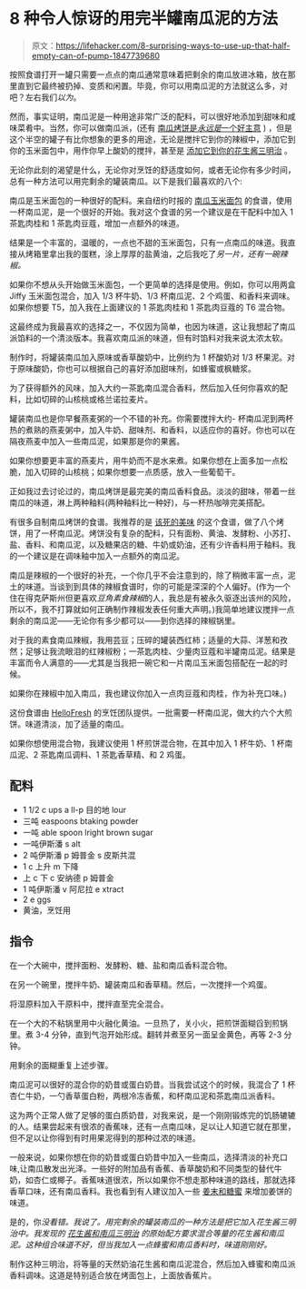 # 8 种令人惊讶的用完半罐南瓜泥的方法

> 原文：<https://lifehacker.com/8-surprising-ways-to-use-up-that-half-empty-can-of-pump-1847739680>

按照食谱打开一罐只需要一点点的南瓜通常意味着把剩余的南瓜放进冰箱，放在那里直到它最终被扔掉、变质和闲置。毕竟，你可以用南瓜泥的方法就这么多，对吧？左右我们*以为*。

然而，事实证明，南瓜泥是一种用途非常广泛的配料，可以很好地添加到甜味和咸味菜肴中。当然，你可以做南瓜派，(还有 [南瓜烤饼是*永远是*一个好主意](https://lifehacker.com/the-best-pumpkin-spice-item-is-the-scone-you-fools-1847696000) ) ，但是这个半空的罐子有比你想象的更多的用途，无论是搅拌它到你的辣椒中，添加它到你的玉米面包中，用作你早上酸奶的搅拌，甚至是 [添加它到你的花生酱三明治](https://lifehacker.com/peanut-butter-and-pumpkin-will-be-your-new-favorite-fal-1847739903) 。

无论你此刻的渴望是什么，无论你对烹饪的舒适度如何，或者无论你有多少时间，总有一种方法可以用完剩余的罐装南瓜。以下是我们最喜欢的八个:

南瓜是玉米面包的一种很好的配料。来自纽约时报的 [南瓜玉米面包](https://cooking.nytimes.com/recipes/1013364-pumpkin-cornbread) 的食谱，使用一杯南瓜泥，是一个很好的开始。我对这个食谱的另一个建议是在干配料中加入 1 茶匙肉桂和 1 茶匙肉豆蔻，增加一点额外的味道。

结果是一个丰富的，温暖的，一点也不甜的玉米面包，只有一点南瓜的味道。我直接从烤箱里拿出我的蛋糕，涂上厚厚的盐黄油，之后我吃了*另一片，还有一碗辣椒。*

如果你不想从头开始做玉米面包，一个更简单的选择是使用。例如，你可以用两盒 Jiffy 玉米面包混合，加入 1/3 杯牛奶、1/3 杯南瓜泥、2 个鸡蛋、和香料来调味。如果你想要 T5，加入我在上面建议的 1 茶匙肉桂和 1 茶匙肉豆蔻的 T6 混合物。

这最终成为我最喜欢的选择之一，不仅因为简单，也因为味道，这让我想起了南瓜派馅料的一个清淡版本。我喜欢南瓜派的味道，但有时馅料对我来说太浓太软。

制作时，将罐装南瓜加入原味或香草酸奶中，比例约为 1 杯酸奶对 1/3 杯果泥。对于原味酸奶，你也可以根据自己的喜好添加甜味剂，如蜂蜜或枫糖浆。

为了获得额外的风味，加入大约一茶匙南瓜混合香料，然后加入任何你喜欢的配料，比如切碎的山核桃或格兰诺拉麦片。

罐装南瓜也是你早餐燕麦粥的一个不错的补充。你需要搅拌大约- 杯南瓜泥到两杯热的煮熟的燕麦粥中，加入牛奶、甜味剂、和香料，以适应你的喜好。你也可以在隔夜燕麦中加入一些南瓜泥，如果那是你的果酱。

如果你想要更丰富的燕麦片，用牛奶而不是水来煮。如果你想在上面多加一点松脆，加入切碎的山核桃；如果你想要一点质感，放入一些葡萄干。

正如我过去讨论过的，南瓜烤饼是最完美的南瓜香料食品。淡淡的甜味，带着一丝南瓜的味道，淋上两种釉料(两种釉料比一种好)，与一杯热咖啡完美搭配。

有很多自制南瓜烤饼的食谱。我推荐的是 [该死的美味](https://damndelicious.net/2013/12/04/starbucks-pumpkin-scones-copycat-recipe/) 的这个食谱，做了八个烤饼，用了一杯南瓜泥。烤饼没有复杂的配料，只有面粉、黄油、发酵粉、小苏打、盐、香料、和南瓜泥，以及糖果店的糖、牛奶或奶油，还有少许香料用于釉料。我的一个建议是在调味釉中加入一点额外的南瓜泥。

南瓜是辣椒的一个很好的补充，一个你几乎不会注意到的，除了稍微丰富一点，泥土的味道。当谈到到具体的辣椒食谱时，你的可能是深深的个人偏好。(作为一个住在得克萨斯州但更喜欢*豆角素食辣椒*的人，我总是有被永久驱逐出该州的风险，所以不，我不打算就如何正确制作辣椒发表任何重大声明。)我简单地建议搅拌一点剩余的南瓜泥——无论你有多少都可以——到你选择的辣椒锅里。

对于我的素食南瓜辣椒，我用芸豆；压碎的罐装西红柿；适量的大蒜、洋葱和孜然；足够让我流眼泪的红辣椒粉；一茶匙肉桂、少量肉豆蔻和半罐南瓜泥。结果是丰富而令人满意的——尤其是当我把一碗它和一片南瓜玉米面包搭配在一起的时候。

如果你在辣椒中加入南瓜，我也建议你加入一点肉豆蔻和肉桂，作为补充口味。)

这份食谱由 [HelloFresh](https://www.hellofresh.com/) 的烹饪团队提供。一批需要一杯南瓜泥，做大约六个大煎饼。味道清淡，加了适量的南瓜。

如果你想使用混合物，我建议使用 1 杯煎饼混合物，在其中加入 1 杯牛奶、1 杯南瓜泥、2 茶匙南瓜调料、1 茶匙香草精、和 2 鸡蛋。

## **配料**

*   1 1/2 c ups a ll-p 目的地 lour
*   三吨 easpoons btaking powder
*   一吨 able spoon lright brown sugar
*   一吨伊斯潘 s alt
*   2 吨伊斯潘 p 姆普金 s 皮斯共混
*   1 c 上升 m 下降
*   上 c 下 c 安纳德 p 姆普金
*   1 吨伊斯潘 v 阿尼拉 e xtract
*   2 e ggs
*   黄油，烹饪用

## **指令**

在一个大碗中，搅拌面粉、发酵粉、糖、盐和南瓜香料混合物。

在另一个碗里，搅拌牛奶、罐装南瓜和香草精。然后，一次搅拌一个鸡蛋。

将湿原料加入干原料中，搅拌直至完全混合。

在一个大的不粘锅里用中火融化黄油。一旦热了，关小火，把煎饼面糊舀到煎锅里。煮 3-4 分钟，直到气泡开始形成。翻转并煮至另一面呈金黄色，再等 2-3 分钟。

用剩余的面糊重复上述步骤。

南瓜泥可以很好的混合你的奶昔或蛋白奶昔。当我尝试这个的时候，我混合了 1 杯杏仁牛奶，一勺香草蛋白粉，两根冷冻香蕉，和杯南瓜泥和茶匙南瓜派香料。

这为两个正常人做了足够的蛋白质奶昔，对我来说，是一个刚刚锻炼完的饥肠辘辘的人。结果尝起来有很浓的香蕉味，还有一点南瓜味，足以让人知道它就在那里，但不足以让你得到有时用果泥得到的那种过浓的味道。

一般来说，如果你想在你的奶昔或蛋白奶昔中加入一些南瓜，选择清淡的补充口味,让南瓜散发出光泽。一些好的附加品有香蕉、香草酸奶和不同类型的替代牛奶，如杏仁或椰子。香蕉味道很浓，所以如果你不想走那种味道的路线，那就选择香草口味，还有南瓜香料。我也看到有人建议加入一些 [姜末和糖蜜](https://www.theseasonedmom.com/gingerbread-pumpkin-smoothie/) 来增加姜饼的味道。

是的，你*没看错。我说了。用完剩余的罐装南瓜的一种方法是把它加入花生酱三明治中。我发现的 [花生酱和南瓜三明治](https://www.verybestbaking.com/libbys/recipes/thank-you-very-much-pumpkin-peanut-butter-sandwich/) 的原始配方要求混合等量的花生酱和南瓜泥。这种组合味道不好，但当我加入一点蜂蜜和南瓜香料时，味道刚刚好。*

制作这种三明治，将等量的天然奶油花生酱和南瓜泥混合，然后加入蜂蜜和南瓜派香料调味。这道是特别适合放在烤面包上，上面放香蕉片。